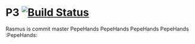 # P3 [![Build Status](https://travis-ci.com/Lasser01/P3.svg?token=7DyzhswH6fa9HfFQ2gWT&branch=master)](https://travis-ci.com/Lasser01/P3)

Rasmus is commit master
PepeHands
PepeHands
PepeHands
PepeHands
:PepeHands: